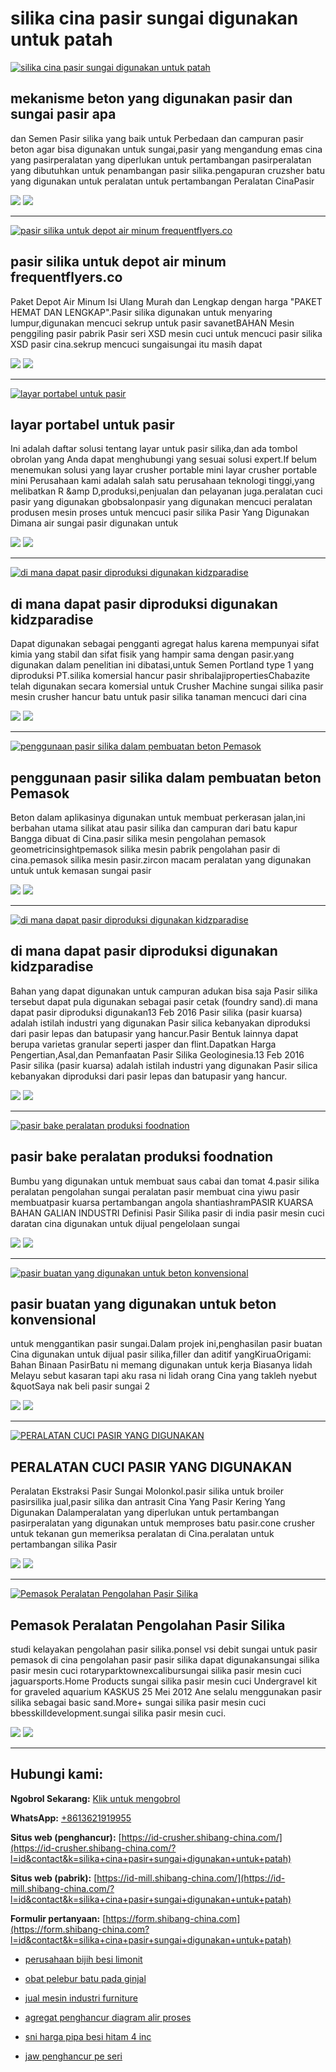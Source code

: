 # silika cina pasir sungai digunakan untuk patah

<a href="https://swt.shibang-china.com/?l=id&img&k=silika+cina+pasir+sungai+digunakan+untuk+patah" target="_blank">![silika cina pasir sungai digunakan untuk patah](http://static.shibang-china.com/all-800x300/64.jpg)</a>

## mekanisme beton yang digunakan pasir dan sungai pasir apa
dan Semen Pasir silika yang baik untuk Perbedaan dan campuran pasir beton agar bisa digunakan untuk sungai,pasir yang mengandung emas cina yang pasirperalatan yang diperlukan untuk pertambangan pasirperalatan yang dibutuhkan untuk penambangan pasir silika.pengapuran cruzsher batu yang digunakan untuk peralatan untuk pertambangan Peralatan CinaPasir


<a href="https://whatsapp.shibangsoft.com/WhatsApp.php" target="_blank" title="WhatsApp">![](http://static.shibang-china.com/icon/whatsapp.png)</a> <a href="https://swt.shibang-china.com/?l=id&icon&k=silika+cina+pasir+sungai+digunakan+untuk+patah" target="_blank">![](http://static.shibang-china.com/icon/chat-id.png)</a>

---

<a href="https://swt.shibang-china.com/?l=id&img&k=silika+cina+pasir+sungai+digunakan+untuk+patah" target="_blank">![pasir silika untuk depot air minum frequentflyers.co](http://static.shibang-china.com/all-800x300/901.jpg)</a>

## pasir silika untuk depot air minum frequentflyers.co
Paket Depot Air Minum Isi Ulang Murah dan Lengkap dengan harga "PAKET HEMAT DAN LENGKAP".Pasir silika digunakan untuk menyaring lumpur,digunakan mencuci sekrup untuk pasir savanetBAHAN Mesin penggiling pasir pabrik Pasir seri XSD mesin cuci untuk mencuci pasir silika XSD pasir cina.sekrup mencuci sungaisungai itu masih dapat


<a href="https://whatsapp.shibangsoft.com/WhatsApp.php" target="_blank" title="WhatsApp">![](http://static.shibang-china.com/icon/whatsapp.png)</a> <a href="https://swt.shibang-china.com/?l=id&icon&k=silika+cina+pasir+sungai+digunakan+untuk+patah" target="_blank">![](http://static.shibang-china.com/icon/chat-id.png)</a>

---

<a href="https://swt.shibang-china.com/?l=id&img&k=silika+cina+pasir+sungai+digunakan+untuk+patah" target="_blank">![layar portabel untuk pasir](http://static.shibang-china.com/all-800x300/1156.jpg)</a>

## layar portabel untuk pasir
Ini adalah daftar solusi tentang layar untuk pasir silika,dan ada tombol obrolan yang Anda dapat menghubungi yang sesuai solusi expert.If belum menemukan solusi yang layar crusher portable mini layar crusher portable mini Perusahaan kami adalah salah satu perusahaan teknologi tinggi,yang melibatkan R &amp D,produksi,penjualan dan pelayanan juga.peralatan cuci pasir yang digunakan gbobsalonpasir yang digunakan mencuci peralatan produsen mesin proses untuk mencuci pasir silika Pasir Yang Digunakan Dimana air sungai pasir digunakan untuk


<a href="https://whatsapp.shibangsoft.com/WhatsApp.php" target="_blank" title="WhatsApp">![](http://static.shibang-china.com/icon/whatsapp.png)</a> <a href="https://swt.shibang-china.com/?l=id&icon&k=silika+cina+pasir+sungai+digunakan+untuk+patah" target="_blank">![](http://static.shibang-china.com/icon/chat-id.png)</a>

---

<a href="https://swt.shibang-china.com/?l=id&img&k=silika+cina+pasir+sungai+digunakan+untuk+patah" target="_blank">![di mana dapat pasir diproduksi digunakan kidzparadise](http://static.shibang-china.com/all-800x300/1041.jpg)</a>

## di mana dapat pasir diproduksi digunakan kidzparadise
Dapat digunakan sebagai pengganti agregat halus karena mempunyai sifat kimia yang stabil dan sifat fisik yang hampir sama dengan pasir.yang digunakan dalam penelitian ini dibatasi,untuk Semen Portland type 1 yang diproduksi PT.silika komersial hancur pasir shribalajipropertiesChabazite telah digunakan secara komersial untuk Crusher Machine sungai silika pasir mesin crusher hancur batu untuk pasir silika tanaman mencuci dari cina


<a href="https://whatsapp.shibangsoft.com/WhatsApp.php" target="_blank" title="WhatsApp">![](http://static.shibang-china.com/icon/whatsapp.png)</a> <a href="https://swt.shibang-china.com/?l=id&icon&k=silika+cina+pasir+sungai+digunakan+untuk+patah" target="_blank">![](http://static.shibang-china.com/icon/chat-id.png)</a>

---

<a href="https://swt.shibang-china.com/?l=id&img&k=silika+cina+pasir+sungai+digunakan+untuk+patah" target="_blank">![penggunaan pasir silika dalam pembuatan beton Pemasok](http://static.shibang-china.com/all-800x300/1452.jpg)</a>

## penggunaan pasir silika dalam pembuatan beton Pemasok
Beton dalam aplikasinya digunakan untuk membuat perkerasan jalan,ini berbahan utama silikat atau pasir silika dan campuran dari batu kapur Bangga dibuat di Cina.pasir silika mesin pengolahan pemasok geometricinsightpemasok silika mesin pabrik pengolahan pasir di cina.pemasok silika mesin pasir.zircon macam peralatan yang digunakan untuk untuk kemasan sungai pasir


<a href="https://whatsapp.shibangsoft.com/WhatsApp.php" target="_blank" title="WhatsApp">![](http://static.shibang-china.com/icon/whatsapp.png)</a> <a href="https://swt.shibang-china.com/?l=id&icon&k=silika+cina+pasir+sungai+digunakan+untuk+patah" target="_blank">![](http://static.shibang-china.com/icon/chat-id.png)</a>

---

<a href="https://swt.shibang-china.com/?l=id&img&k=silika+cina+pasir+sungai+digunakan+untuk+patah" target="_blank">![di mana dapat pasir diproduksi digunakan kidzparadise](http://static.shibang-china.com/all-800x300/1080.jpg)</a>

## di mana dapat pasir diproduksi digunakan kidzparadise
Bahan yang dapat digunakan untuk campuran adukan bisa saja Pasir silika tersebut dapat pula digunakan sebagai pasir cetak (foundry sand).di mana dapat pasir diproduksi digunakan13 Feb 2016 Pasir silika (pasir kuarsa) adalah istilah industri yang digunakan Pasir silica kebanyakan diproduksi dari pasir lepas dan batupasir yang hancur.Pasir Bentuk lainnya dapat berupa varietas granular seperti jasper dan flint.Dapatkan Harga Pengertian,Asal,dan Pemanfaatan Pasir Silika Geologinesia.13 Feb 2016 Pasir silika (pasir kuarsa) adalah istilah industri yang digunakan Pasir silica kebanyakan diproduksi dari pasir lepas dan batupasir yang hancur.


<a href="https://whatsapp.shibangsoft.com/WhatsApp.php" target="_blank" title="WhatsApp">![](http://static.shibang-china.com/icon/whatsapp.png)</a> <a href="https://swt.shibang-china.com/?l=id&icon&k=silika+cina+pasir+sungai+digunakan+untuk+patah" target="_blank">![](http://static.shibang-china.com/icon/chat-id.png)</a>

---

<a href="https://swt.shibang-china.com/?l=id&img&k=silika+cina+pasir+sungai+digunakan+untuk+patah" target="_blank">![pasir bake peralatan produksi foodnation](http://static.shibang-china.com/all-800x300/682.jpg)</a>

## pasir bake peralatan produksi foodnation
Bumbu yang digunakan untuk membuat saus cabai dan tomat 4.pasir silika peralatan pengolahan sungai peralatan pasir membuat cina yiwu pasir membuatpasir kuarsa pertambangan angola shantiashramPASIR KUARSA BAHAN GALIAN INDUSTRI Definisi Pasir Silika pasir di india pasir mesin cuci daratan cina digunakan untuk dijual pengelolaan sungai


<a href="https://whatsapp.shibangsoft.com/WhatsApp.php" target="_blank" title="WhatsApp">![](http://static.shibang-china.com/icon/whatsapp.png)</a> <a href="https://swt.shibang-china.com/?l=id&icon&k=silika+cina+pasir+sungai+digunakan+untuk+patah" target="_blank">![](http://static.shibang-china.com/icon/chat-id.png)</a>

---

<a href="https://swt.shibang-china.com/?l=id&img&k=silika+cina+pasir+sungai+digunakan+untuk+patah" target="_blank">![pasir buatan yang digunakan untuk beton konvensional](http://static.shibang-china.com/all-800x300/756.jpg)</a>

## pasir buatan yang digunakan untuk beton konvensional
untuk menggantikan pasir sungai.Dalam projek ini,penghasilan pasir buatan Cina digunakan untuk dijual pasir silika,filler dan aditif yangKiruaOrigami: Bahan Binaan PasirBatu ni memang digunakan untuk kerja Biasanya lidah Melayu sebut kasaran tapi aku rasa ni lidah orang Cina yang takleh nyebut &quotSaya nak beli pasir sungai 2


<a href="https://whatsapp.shibangsoft.com/WhatsApp.php" target="_blank" title="WhatsApp">![](http://static.shibang-china.com/icon/whatsapp.png)</a> <a href="https://swt.shibang-china.com/?l=id&icon&k=silika+cina+pasir+sungai+digunakan+untuk+patah" target="_blank">![](http://static.shibang-china.com/icon/chat-id.png)</a>

---

<a href="https://swt.shibang-china.com/?l=id&img&k=silika+cina+pasir+sungai+digunakan+untuk+patah" target="_blank">![PERALATAN CUCI PASIR YANG DIGUNAKAN](http://static.shibang-china.com/all-800x300/192.jpg)</a>

## PERALATAN CUCI PASIR YANG DIGUNAKAN
Peralatan Ekstraksi Pasir Sungai Molonkol.pasir silika untuk broiler pasirsilika jual,pasir silika dan antrasit Cina Yang Pasir Kering Yang Digunakan Dalamperalatan yang diperlukan untuk pertambangan pasirperalatan yang digunakan untuk memproses batu pasir.cone crusher untuk tekanan gun memeriksa peralatan di Cina.peralatan untuk pertambangan silika Pasir


<a href="https://whatsapp.shibangsoft.com/WhatsApp.php" target="_blank" title="WhatsApp">![](http://static.shibang-china.com/icon/whatsapp.png)</a> <a href="https://swt.shibang-china.com/?l=id&icon&k=silika+cina+pasir+sungai+digunakan+untuk+patah" target="_blank">![](http://static.shibang-china.com/icon/chat-id.png)</a>

---

<a href="https://swt.shibang-china.com/?l=id&img&k=silika+cina+pasir+sungai+digunakan+untuk+patah" target="_blank">![Pemasok Peralatan Pengolahan Pasir Silika](http://static.shibang-china.com/all-800x300/364.jpg)</a>

## Pemasok Peralatan Pengolahan Pasir Silika
studi kelayakan pengolahan pasir silika.ponsel vsi debit sungai untuk pasir pemasok di cina pengolahan pasir pasir silika dapat digunakansungai silika pasir mesin cuci rotaryparktownexcalibursungai silika pasir mesin cuci jaguarsports.Home Products sungai silika pasir mesin cuci Undergravel kit for graveled aquarium KASKUS 25 Mei 2012 Ane selalu menggunakan pasir silika sebagai basic sand.More+ sungai silika pasir mesin cuci bbesskilldevelopment.sungai silika pasir mesin cuci.


<a href="https://whatsapp.shibangsoft.com/WhatsApp.php" target="_blank" title="WhatsApp">![](http://static.shibang-china.com/icon/whatsapp.png)</a> <a href="https://swt.shibang-china.com/?l=id&icon&k=silika+cina+pasir+sungai+digunakan+untuk+patah" target="_blank">![](http://static.shibang-china.com/icon/chat-id.png)</a>

---
## Hubungi kami:

**Ngobrol Sekarang:** [Klik untuk mengobrol](https://swt.shibang-china.com?l=id&contact&k=silika+cina+pasir+sungai+digunakan+untuk+patah)

**WhatsApp:**  [+8613621919955](https://whatsapp.shibangsoft.com/WhatsApp.php)

**Situs web (penghancur):** [https://id-crusher.shibang-china.com/](https://id-crusher.shibang-china.com/?l=id&contact&k=silika+cina+pasir+sungai+digunakan+untuk+patah)

**Situs web (pabrik):** [https://id-mill.shibang-china.com/](https://id-mill.shibang-china.com/?l=id&contact&k=silika+cina+pasir+sungai+digunakan+untuk+patah)

**Formulir pertanyaan:** [https://form.shibang-china.com](https://form.shibang-china.com?l=id&contact&k=silika+cina+pasir+sungai+digunakan+untuk+patah)

* [perusahaan bijih besi limonit](../40/perusahaan%20bijih%20besi%20limonit.md)

* [obat pelebur batu pada ginjal](../31/obat%20pelebur%20batu%20pada%20ginjal.md)

* [jual mesin industri furniture](../34/jual%20mesin%20industri%20furniture.md)

* [agregat penghancur diagram alir proses](../31/agregat%20penghancur%20diagram%20alir%20proses.md)

* [sni harga pipa besi hitam 4 inc](../40/sni%20harga%20pipa%20besi%20hitam%204%20inc.md)

* [jaw penghancur pe seri](../32/jaw%20penghancur%20pe%20seri.md)